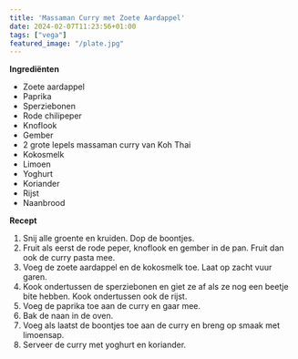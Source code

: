 ```yaml
---
title: 'Massaman Curry met Zoete Aardappel'
date: 2024-02-07T11:23:56+01:00
tags: ["vega"]
featured_image: "/plate.jpg"
---
```


**Ingrediënten**
- Zoete aardappel
- Paprika
- Sperziebonen
- Rode chilipeper
- Knoflook
- Gember
- 2 grote lepels massaman curry van Koh Thai
- Kokosmelk
- Limoen
- Yoghurt
- Koriander
- Rijst
- Naanbrood

**Recept**
1. Snij alle groente en kruiden. Dop de boontjes.
2. Fruit als eerst de rode peper, knoflook en gember in de pan. Fruit dan ook de curry pasta mee.
3. Voeg de zoete aardappel en de kokosmelk toe. Laat op zacht vuur garen.
4. Kook ondertussen de sperziebonen en giet ze af als ze nog een beetje bite hebben. Kook ondertussen ook de rijst.
5. Voeg de paprika toe aan de curry en gaar mee.
6. Bak de naan in de oven.
7. Voeg als laatst de boontjes toe aan de curry en breng op smaak met limoensap.
8. Serveer de curry met yoghurt en koriander.